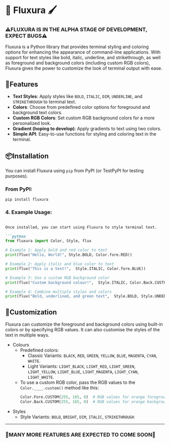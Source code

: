 # 🎨 Fluxura 🖌️
### ⚠️FLUXURA IS IN THE ALPHA STAGE OF DEVELOPMENT, EXPECT BUGS⚠️

Fluxura is a Python library that provides terminal styling and coloring options for enhancing the appearance of command-line applications. With support for text styles like bold, italic, underline, and strikethrough, as well as foreground and background colors (including custom RGB colors), Fluxura gives the power to customize the look of terminal output with ease.

## 🔦Features

- **Text Styles**: Apply styles like `BOLD`, `ITALIC`, `DIM`, `UNDERLINE`, and `STRIKETHROUGH` to terminal text.
- **Colors**: Choose from predefined color options for foreground and background text colors.
- **Custom RGB Colors**: Set custom RGB background colors for a more personalized look.
- **Gradient (hoping to develop)**: Apply gradients to text using two colors.
- **Simple API**: Easy-to-use functions for styling and coloring text in the terminal.

## 📦Installation

You can install Fluxura using `pip` from PyPI (or TestPyPI for testing purposes).

### From PyPI:

`pip install fluxura`

### 4. **Example Usage**:

````markdown

Once installed, you can start using Fluxura to style terminal text.

```python
from fluxura import Color, Style, flux

# Example 1: Apply bold and red color to text
print(flux("Hello, World!", Style.BOLD, Color.fore.RED))

# Example 2: Apply italic and blue color to text
print(flux("This is a test!",  Style.ITALIC, Color.fore.BLUE))

# Example 3: Use a custom RGB background color
print(flux("Custom background colour!",  Style.ITALIC, Color.Back.CUSTOM(255, 165, 0))

# Example 4: Combine multiple styles and colors
print(flux("Bold, underlined, and green text",  Style.BOLD, Style.UNDERLINE, Color.Fore.GREEN)
````

## 🎨Customization

Fluxura can customize the foreground and background colors using built-in colors or by specifying RGB values. It can also customise the styles of the text in multiple ways.

- Colours
  - Predefined colors:
    - Classic Variants: `BLACK`, `RED`, `GREEN`, `YELLOW`, `BLUE`, `MAGENTA`, `CYAN`, `WHITE`.
    - Light Variants: `LIGHT_BLACK`, `LIGHT_RED`, `LIGHT_GREEN`, `LIGHT_YELLOW`, `LIGHT_BLUE`, `LIGHT_MAGENTA`, `LIGHT_CYAN`,     `LIGHT_WHITE`.
  - To use a custom RGB color, pass the RGB values to the `Color.____.custom()` method like this:
    ```python
    Color.Fore.CUSTOM(255, 165, 0)  # RGB values for orange foreground
    Color.Back.CUSTOM(255, 165, 0)  # RGB values for orange backgroun
    ```
- Styles
    - Style Variants: `BOLD`, `BRIGHT`, `DIM`, `ITALIC`, `STRIKETHROUGH`
---
 
### 🔨MANY MORE FEATURES ARE EXPECTED TO COME SOON🔨
